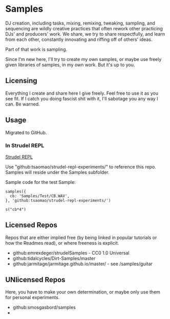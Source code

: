 # Samples
DJ creation, including tasks, mixing, remixing, tweaking, sampling, and sequencing are wildly creative practices that often rework other practicing DJs' and producers' work. We share, we try to share respectfully, and learn from each other, constantly innovating and riffing off of others' ideas.

Part of that work is sampling.

Since I'm new here, I'll try to create my own samples, or maybe use freely given libraries of samples, in my own work. But it's up to you.

## Licensing
Everything I create and share here I give freely. Feel free to use it as you see fit. If I catch you doing fascist shit with it, I'll sabotage you any way I can. Be warned.

## Usage
Migrated to GitHub.

### In Strudel REPL 
[Strudel REPL](https://strudel.cc)

Use "github:tsaomao/strudel-repl-experiments/" to reference this repo. Samples will reside under the Samples subfolder.

Sample code for the test Sample:
````
samples({
  cb: 'Samples/Test/CB.WAV',
}, 'github:tsaomao/strudel-repl-experiments/')

s("cb*4")
````

## Licensed Repos
Repos that are either implied free (by being linked in popular tutorials or how the Readmes read), or where freeness is explicit.
- github:emrexdeger/strudelSamples  - CC0 1.0 Universal
- github:tidalcycles/Dirt-Samples/master
- github:jarmitage/jarmitage.github.io/master/ - see /samples/guitar


## UNlicensed Repos
Here, you have to make your own determination, or maybe only use them for personal experiments.
- github:smosgasbord/samples
- 